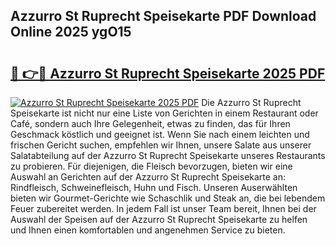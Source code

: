 ## Azzurro St Ruprecht Speisekarte PDF Download Online 2025 ygO15

# <h2><a href="http://gcb06q9.nevu.top/?p=Azzurro+St+Ruprecht+Speisekarte">🔗 👉🔴 Azzurro St Ruprecht Speisekarte 2025 PDF</a></h2>

[![Azzurro St Ruprecht Speisekarte 2025 PDF](https://i.imgur.com/dBaPXMq.png)](http://gcb06q9.nevu.top/?p=Azzurro+St+Ruprecht+Speisekarte)
Die Azzurro St Ruprecht Speisekarte ist nicht nur eine Liste von Gerichten in einem Restaurant oder Café, sondern auch Ihre Gelegenheit, etwas zu finden, das für Ihren Geschmack köstlich und geeignet ist. Wenn Sie nach einem leichten und frischen Gericht suchen, empfehlen wir Ihnen, unsere Salate aus unserer Salatabteilung auf der Azzurro St Ruprecht Speisekarte unseres Restaurants zu probieren. Für diejenigen, die Fleisch bevorzugen, bieten wir eine Auswahl an Gerichten auf der Azzurro St Ruprecht Speisekarte an: Rindfleisch, Schweinefleisch, Huhn und Fisch. Unseren Auserwählten bieten wir Gourmet-Gerichte wie Schaschlik und Steak an, die bei lebendem Feuer zubereitet werden. In jedem Fall ist unser Team bereit, Ihnen bei der Auswahl der Speisen auf der Azzurro St Ruprecht Speisekarte zu helfen und Ihnen einen komfortablen und angenehmen Service zu bieten.
